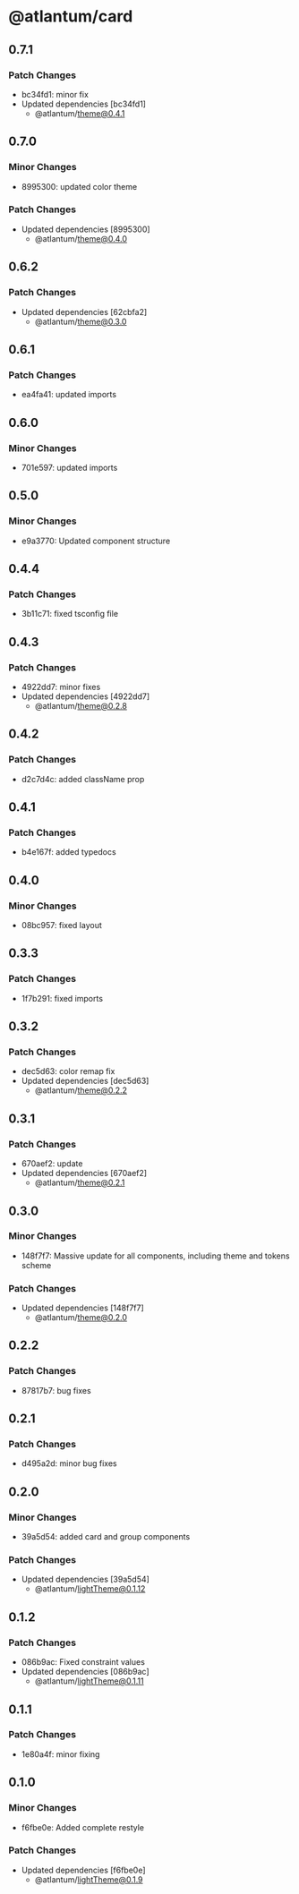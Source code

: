 # @atlantum/card

## 0.7.1

### Patch Changes

-   bc34fd1: minor fix
-   Updated dependencies [bc34fd1]
    -   @atlantum/theme@0.4.1

## 0.7.0

### Minor Changes

-   8995300: updated color theme

### Patch Changes

-   Updated dependencies [8995300]
    -   @atlantum/theme@0.4.0

## 0.6.2

### Patch Changes

-   Updated dependencies [62cbfa2]
    -   @atlantum/theme@0.3.0

## 0.6.1

### Patch Changes

-   ea4fa41: updated imports

## 0.6.0

### Minor Changes

-   701e597: updated imports

## 0.5.0

### Minor Changes

-   e9a3770: Updated component structure

## 0.4.4

### Patch Changes

-   3b11c71: fixed tsconfig file

## 0.4.3

### Patch Changes

-   4922dd7: minor fixes
-   Updated dependencies [4922dd7]
    -   @atlantum/theme@0.2.8

## 0.4.2

### Patch Changes

-   d2c7d4c: added className prop

## 0.4.1

### Patch Changes

-   b4e167f: added typedocs

## 0.4.0

### Minor Changes

-   08bc957: fixed layout

## 0.3.3

### Patch Changes

-   1f7b291: fixed imports

## 0.3.2

### Patch Changes

-   dec5d63: color remap fix
-   Updated dependencies [dec5d63]
    -   @atlantum/theme@0.2.2

## 0.3.1

### Patch Changes

-   670aef2: update
-   Updated dependencies [670aef2]
    -   @atlantum/theme@0.2.1

## 0.3.0

### Minor Changes

-   148f7f7: Massive update for all components, including theme and tokens scheme

### Patch Changes

-   Updated dependencies [148f7f7]
    -   @atlantum/theme@0.2.0

## 0.2.2

### Patch Changes

-   87817b7: bug fixes

## 0.2.1

### Patch Changes

-   d495a2d: minor bug fixes

## 0.2.0

### Minor Changes

-   39a5d54: added card and group components

### Patch Changes

-   Updated dependencies [39a5d54]
    -   @atlantum/lightTheme@0.1.12

## 0.1.2

### Patch Changes

-   086b9ac: Fixed constraint values
-   Updated dependencies [086b9ac]
    -   @atlantum/lightTheme@0.1.11

## 0.1.1

### Patch Changes

-   1e80a4f: minor fixing

## 0.1.0

### Minor Changes

-   f6fbe0e: Added complete restyle

### Patch Changes

-   Updated dependencies [f6fbe0e]
    -   @atlantum/lightTheme@0.1.9
